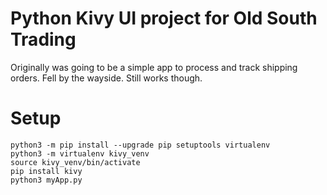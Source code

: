 # Python Kivy UI project for Old South Trading

Originally was going to be a simple app to process and track shipping orders. Fell by the wayside. Still works though.

# Setup

```
python3 -m pip install --upgrade pip setuptools virtualenv
python3 -m virtualenv kivy_venv
source kivy_venv/bin/activate
pip install kivy
python3 myApp.py
```



